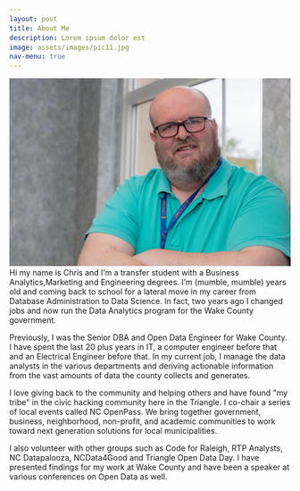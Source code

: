 ```yaml
---
layout: post
title: About Me
description: Lorem ipsum dolor est
image: assets/images/pic11.jpg
nav-menu: true
---
```


<p><span class="image circle right"><img src="assets/images/headshot.jpg" alt="" /></span>Hi my name is Chris and I’m a transfer student with a Business Analytics,Marketing and Engineering degrees. I’m (mumble, mumble) years old and coming back to school for a lateral move in my career from Database Administration to Data Science. In fact, two years ago I changed jobs and now run the Data Analytics program for the Wake County government.</p>
<p>
Previously, I was the Senior DBA and Open Data Engineer for Wake County. I have spent the last 20 plus years in IT, a computer engineer before that and an Electrical Engineer before that. In my current job, I manage the data analysts in the various departments and deriving actionable information from the vast amounts of data the county collects and generates. </p>
<p>
I love giving back to the community and helping others and have found "my tribe" in the civic hacking community here in the Triangle. I co-chair a series of local events called NC OpenPass. We bring together government, business, neighborhood, non-profit, and academic communities to work toward next generation solutions for local municipalities.</p>
<p>
I also volunteer with other groups such as Code for Raleigh, RTP Analysts, NC Datapalooza, NCData4Good and Triangle Open Data Day. I have presented findings for my work at Wake County and have been a speaker at various conferences on Open Data as well.</p>